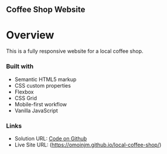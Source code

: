 ## Coffee Shop Website

# Overview

This is a fully responsive website for a local coffee shop.

### Built with

- Semantic HTML5 markup
- CSS custom properties
- Flexbox
- CSS Grid
- Mobile-first workflow
- Vanilla JavaScript

### Links

- Solution URL: [Code on Github](https://github.com/ikennaezef/coffee-shop)
- Live Site URL: (https://omoinjm.github.io/local-coffee-shop/)
